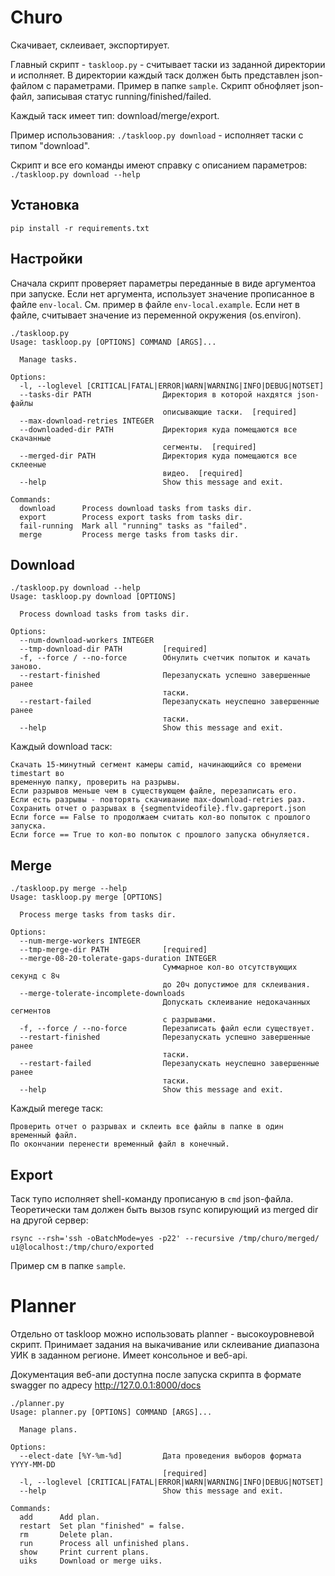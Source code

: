# Churo

Скачивает, склеивает, экспортирует.

Главный скрипт - `taskloop.py` - считывает таски из заданной директории и исполняет.
В директории каждый таск должен быть представлен json-файлом с параметрами. Пример в 
папке `sample`. Скрипт обнофляет json-файл, записывая статус running/finished/failed.

Каждый таск имеет тип: download/merge/export.

Пример использования: `./taskloop.py download` - исполняет таски c типом "download".

Скрипт и все его команды имеют справку с описанием параметров: `./taskloop.py download --help`

## Установка

```
pip install -r requirements.txt
```

## Настройки

Сначала скрипт проверяет параметры переданные в виде аргументоа при запуске.
Если нет аргумента, использует значение прописанное в файле `env-local`. См. пример
в файле `env-local.example`. Если нет в файле, считывает значение из переменной 
окружения (os.environ).

```
./taskloop.py 
Usage: taskloop.py [OPTIONS] COMMAND [ARGS]...

  Manage tasks.

Options:
  -l, --loglevel [CRITICAL|FATAL|ERROR|WARN|WARNING|INFO|DEBUG|NOTSET]
  --tasks-dir PATH                Директория в которой нахдятся json-файлы
                                  описывающие таски.  [required]
  --max-download-retries INTEGER
  --downloaded-dir PATH           Директория куда помещаются все скачанные
                                  сегменты.  [required]
  --merged-dir PATH               Директория куда помещаются все склееные
                                  видео.  [required]
  --help                          Show this message and exit.

Commands:
  download      Process download tasks from tasks dir.
  export        Process export tasks from tasks dir.
  fail-running  Mark all "running" tasks as "failed".
  merge         Process merge tasks from tasks dir.

```


## Download

```
./taskloop.py download --help
Usage: taskloop.py download [OPTIONS]

  Process download tasks from tasks dir.

Options:
  --num-download-workers INTEGER
  --tmp-download-dir PATH         [required]
  -f, --force / --no-force        Обнулить счетчик попыток и качать заново.
  --restart-finished              Перезапускать успешно завершенные ранее
                                  таски.
  --restart-failed                Перезапускать неуспешно завершенные ранее
                                  таски.
  --help                          Show this message and exit.
```

Каждый download таск:

    Скачать 15-минутный сегмент камеры camid, начинающийся со времени timestart во 
    временную папку, проверить на разрывы. 
    Если разрывов меньше чем в существующем файле, перезаписать его.
    Если есть разрывы - повторять скачивание max-download-retries раз.
    Сохранить отчет о разрывах в {segmentvideofile}.flv.gapreport.json
    Если force == False то продолжаем считать кол-во попыток с прошлого запуска.
    Если force == True то кол-во попыток с прошлого запуска обнуляется.
    

## Merge

```
./taskloop.py merge --help
Usage: taskloop.py merge [OPTIONS]

  Process merge tasks from tasks dir.

Options:
  --num-merge-workers INTEGER
  --tmp-merge-dir PATH            [required]
  --merge-08-20-tolerate-gaps-duration INTEGER
                                  Суммарное кол-во отсутствующих секунд с 8ч
                                  до 20ч допустимое для склеивания.
  --merge-tolerate-incomplete-downloads
                                  Допускать склеивание недокачанных сегментов
                                  с разрывами.
  -f, --force / --no-force        Перезаписать файл если существует.
  --restart-finished              Перезапускать успешно завершенные ранее
                                  таски.
  --restart-failed                Перезапускать неуспешно завершенные ранее
                                  таски.
  --help                          Show this message and exit.
```

Каждый merege таск:

    Проверить отчет о разрывах и склеить все файлы в папке в один временный файл.
    По окончании перенести временный файл в конечный.
    
    
## Export

Таск тупо исполняет shell-команду прописаную в `cmd` json-файла. Теоретически там должен быть вызов rsync копирующий из merged dir на другой сервер: 

```
rsync --rsh='ssh -oBatchMode=yes -p22' --recursive /tmp/churo/merged/ u1@localhost:/tmp/churo/exported
```

Пример см в папке `sample`.


# Planner

Отдельно от taskloop можно использовать planner - высокоуровневой скрипт. Принимает задания на выкачивание или склеивание диапазона УИК в заданном регионе. Имеет консольное и веб-api.

Документация веб-апи доступна после запуска скрипта в формате swagger по адресу http://127.0.0.1:8000/docs

```
./planner.py 
Usage: planner.py [OPTIONS] COMMAND [ARGS]...

  Manage plans.

Options:
  --elect-date [%Y-%m-%d]         Дата проведения выборов формата YYYY-MM-DD
                                  [required]
  -l, --loglevel [CRITICAL|FATAL|ERROR|WARN|WARNING|INFO|DEBUG|NOTSET]
  --help                          Show this message and exit.

Commands:
  add      Add plan.
  restart  Set plan "finished" = false.
  rm       Delete plan.
  run      Process all unfinished plans.
  show     Print current plans.
  uiks     Download or merge uiks.
```
